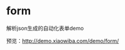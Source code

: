 # form
<p>解析json生成的自动化表单demo</p>
<p>预览：<a href='http://demo.xiaowiba.com/demo/form/'>http://demo.xiaowiba.com/demo/form/</a></p>
<!--img src="http://images.xiaowiba.com/2019/03/2229573866.png" alt="" /-->
